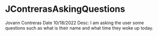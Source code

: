# JContrerasAskingQuestions
Jovann Contreras
Date 10/18/2022
Desc: I am asking the user some questions such as what is their name and what time they woke up today.
